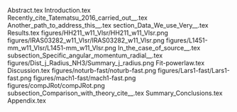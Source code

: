 Abstract.tex
Introduction.tex
Recently_cite_Tatematsu_2016_carried_out__.tex
Another_path_to_address_this__.tex
section_Data_We_use_Very__.tex
Results.tex
figures/HH211_w11_Vlsr/HH211_w11_Vlsr.png
figures/IRAS03282_w11_Vlsr/IRAS03282_w11_Vlsr.png
figures/L1451-mm_w11_Vlsr/L1451-mm_w11_Vlsr.png
In_the_case_of_source__.tex
subsection_Specific_angular_momentum_radial__.tex
figures/Dist_j_Radius_NH3/Summary_j_radius.png
Fit-powerlaw.tex
Discussion.tex
figures/noturb-fast/noturb-fast.png
figures/Lars1-fast/Lars1-fast.png
figures/mach1-fast/mach1-fast.png
figures/compJRot/compJRot.png
subsection_Comparison_with_theory_cite__.tex
Summary_Conclusions.tex
Appendix.tex